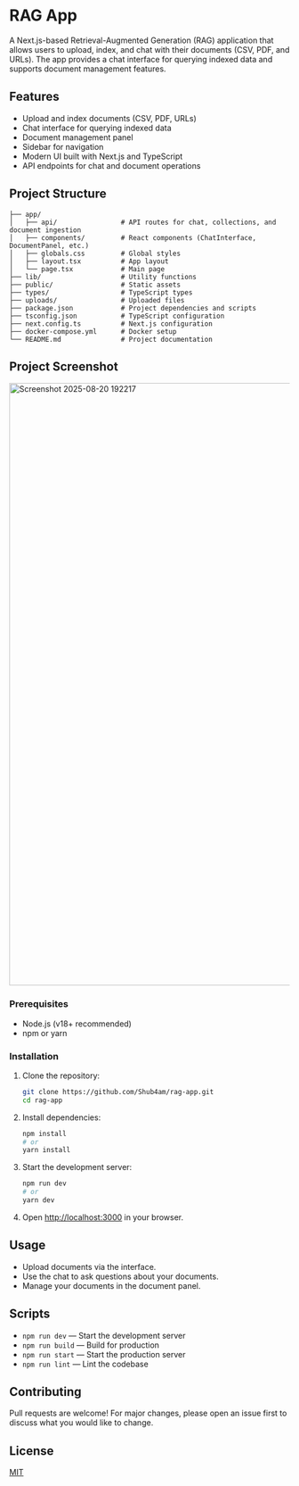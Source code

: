 # RAG App

A Next.js-based Retrieval-Augmented Generation (RAG) application that allows users to upload, index, and chat with their documents (CSV, PDF, and URLs). The app provides a chat interface for querying indexed data and supports document management features.

## Features

- Upload and index documents (CSV, PDF, URLs)
- Chat interface for querying indexed data
- Document management panel
- Sidebar for navigation
- Modern UI built with Next.js and TypeScript
- API endpoints for chat and document operations

## Project Structure

```
├── app/
│   ├── api/                # API routes for chat, collections, and document ingestion
│   ├── components/         # React components (ChatInterface, DocumentPanel, etc.)
│   ├── globals.css         # Global styles
│   ├── layout.tsx          # App layout
│   └── page.tsx            # Main page
├── lib/                    # Utility functions
├── public/                 # Static assets
├── types/                  # TypeScript types
├── uploads/                # Uploaded files
├── package.json            # Project dependencies and scripts
├── tsconfig.json           # TypeScript configuration
├── next.config.ts          # Next.js configuration
├── docker-compose.yml      # Docker setup
└── README.md               # Project documentation
```

## Project Screenshot

<img width="1920" height="1080" alt="Screenshot 2025-08-20 192217" src="https://github.com/user-attachments/assets/cc98dda3-3146-4810-a4fe-4e705bae9c4c" />


### Prerequisites
- Node.js (v18+ recommended)
- npm or yarn

### Installation

1. Clone the repository:
	```sh
	git clone https://github.com/Shub4am/rag-app.git
	cd rag-app
	```
2. Install dependencies:
	```sh
	npm install
	# or
	yarn install
	```
3. Start the development server:
	```sh
	npm run dev
	# or
	yarn dev
	```
4. Open [http://localhost:3000](http://localhost:3000) in your browser.


## Usage
- Upload documents via the interface.
- Use the chat to ask questions about your documents.
- Manage your documents in the document panel.

## Scripts
- `npm run dev` — Start the development server
- `npm run build` — Build for production
- `npm run start` — Start the production server
- `npm run lint` — Lint the codebase

## Contributing
Pull requests are welcome! For major changes, please open an issue first to discuss what you would like to change.

## License
[MIT](LICENSE)

